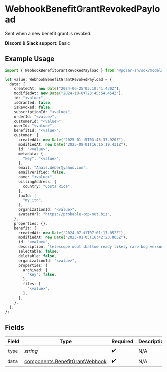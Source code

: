 # WebhookBenefitGrantRevokedPayload

Sent when a new benefit grant is revoked.

**Discord & Slack support:** Basic

## Example Usage

```typescript
import { WebhookBenefitGrantRevokedPayload } from "@polar-sh/sdk/models/components";

let value: WebhookBenefitGrantRevokedPayload = {
  data: {
    createdAt: new Date("2024-06-25T03:10:41.430Z"),
    modifiedAt: new Date("2024-10-09T23:45:54.454Z"),
    id: "<value>",
    isGranted: false,
    isRevoked: false,
    subscriptionId: "<value>",
    orderId: "<value>",
    customerId: "<value>",
    userId: "<value>",
    benefitId: "<value>",
    customer: {
      createdAt: new Date("2025-01-15T03:45:37.920Z"),
      modifiedAt: new Date("2025-08-01T16:15:19.431Z"),
      id: "<value>",
      metadata: {
        "key": "<value>",
      },
      email: "Anais.Weber@yahoo.com",
      emailVerified: false,
      name: "<value>",
      billingAddress: {
        country: "Costa Rica",
      },
      taxId: [
        "my_itn",
      ],
      organizationId: "<value>",
      avatarUrl: "https://probable-cop-out.biz",
    },
    properties: {},
    benefit: {
      createdAt: new Date("2024-07-01T07:01:17.052Z"),
      modifiedAt: new Date("2025-01-05T16:42:23.865Z"),
      id: "<value>",
      description: "telescope woot shallow ready likely rare bog versus mmm",
      selectable: false,
      deletable: false,
      organizationId: "<value>",
      properties: {
        archived: {
          "key": false,
        },
        files: [
          "<value>",
        ],
      },
    },
  },
};
```

## Fields

| Field                                                                            | Type                                                                             | Required                                                                         | Description                                                                      |
| -------------------------------------------------------------------------------- | -------------------------------------------------------------------------------- | -------------------------------------------------------------------------------- | -------------------------------------------------------------------------------- |
| `type`                                                                           | *string*                                                                         | :heavy_check_mark:                                                               | N/A                                                                              |
| `data`                                                                           | [components.BenefitGrantWebhook](../../models/components/benefitgrantwebhook.md) | :heavy_check_mark:                                                               | N/A                                                                              |
